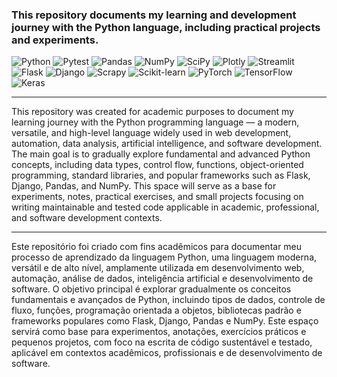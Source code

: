 ### This repository documents my learning and development journey with the Python language, including practical projects and experiments.

![Python](https://img.shields.io/badge/python-0d1117?style=for-the-badge&logo=python&logoColor=25fafe)
![Pytest](https://img.shields.io/badge/pytest-0d1117?style=for-the-badge&logo=pytest&logoColor=25fafe)
![Pandas](https://img.shields.io/badge/pandas-0d1117?style=for-the-badge&logo=pandas&logoColor=25fafe)
![NumPy](https://img.shields.io/badge/numpy-0d1117?style=for-the-badge&logo=numpy&logoColor=25fafe)
![SciPy](https://img.shields.io/badge/SciPy-0d1117?style=for-the-badge&logo=scipy&logoColor=25fafe)
![Plotly](https://img.shields.io/badge/Plotly-%230d1117.svg?style=for-the-badge&logo=plotly&logoColor=25fafe)
![Streamlit](https://img.shields.io/badge/streamlit-0d1117?style=for-the-badge&logo=streamlit&logoColor=25fafe)
![Flask](https://img.shields.io/badge/flask-0d1117?style=for-the-badge&logo=flask&logoColor=25fafe)
![Django](https://img.shields.io/badge/django-0d1117?style=for-the-badge&logo=django&logoColor=25fafe)
![Scrapy](https://img.shields.io/badge/scrapy-0d1117?style=for-the-badge&logo=scrapy&logoColor=25fafe)
![Scikit-learn](https://img.shields.io/badge/scikit--learn-0d1117?style=for-the-badge&logo=scikit-learn&logoColor=25fafe)
![PyTorch](https://img.shields.io/badge/PyTorch-%230d1117.svg?style=for-the-badge&logo=PyTorch&logoColor=25fafe)
![TensorFlow](https://img.shields.io/badge/tensorflow-0d1117?style=for-the-badge&logo=tensorflow&logoColor=25fafe)
![Keras](https://img.shields.io/badge/keras-0d1117?style=for-the-badge&logo=keras&logoColor=25fafe)




----

This repository was created for academic purposes to document my learning journey with the Python programming language — a modern, versatile, and high-level language widely used in web development, automation, data analysis, artificial intelligence, and software development. The main goal is to gradually explore fundamental and advanced Python concepts, including data types, control flow, functions, object-oriented programming, standard libraries, and popular frameworks such as Flask, Django, Pandas, and NumPy. This space will serve as a base for experiments, notes, practical exercises, and small projects focusing on writing maintainable and tested code applicable in academic, professional, and software development contexts.

----

Este repositório foi criado com fins acadêmicos para documentar meu processo de aprendizado da linguagem Python, uma linguagem moderna, versátil e de alto nível, amplamente utilizada em desenvolvimento web, automação, análise de dados, inteligência artificial e desenvolvimento de software. O objetivo principal é explorar gradualmente os conceitos fundamentais e avançados de Python, incluindo tipos de dados, controle de fluxo, funções, programação orientada a objetos, bibliotecas padrão e frameworks populares como Flask, Django, Pandas e NumPy. Este espaço servirá como base para experimentos, anotações, exercícios práticos e pequenos projetos, com foco na escrita de código sustentável e testado, aplicável em contextos acadêmicos, profissionais e de desenvolvimento de software.
